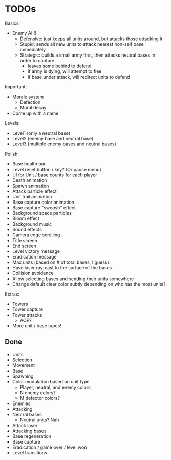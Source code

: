 # TODOs

Basics:
- Enemy AI!!!
  - Defensive: just keeps all units around, but attacks those attacking it
  - Stupid: sends all new units to attack nearest non-self base immediately
  - Strategic: builds a small army first, then attacks neutral bases in order to capture
      - leaves some behind to defend
      - if army is dying, will attempt to flee
      - if base under attack, will redirect units to defend

Important:
- Morale system
  - Defection
  - Moral decay
- Come up with a name

Levels:
- Level1 (only a neutral base)
- Level2 (enemy base and neutral base)
- Level3 (multiple enemy bases and neutral bases)

Polish:
- Base health bar
- Level reset button / key? (Or pause menu)
- UI for Unit / base counts for each player
- Death animation
- Spawn animation
- Attack particle effect
- Unit trail animation
- Base capture color animation
- Base capture "swoosh" effect
- Background space particles
- Bloom effect
- Background music
- Sound effects
- Camera edge scrolling
- Title screen
- End screen
- Level victory message
- Eradication message
- Max units (based on # of total bases, I guess)
- Have laser ray-cast to the surface of the bases
- Collision avoidance
- Allow selecting bases and sending their units somewhere
- Change default clear color subtly depending on who has the most units?

Extras:
- Towers
- Tower capture
- Tower attacks
  - AOE?
- More unit / base types!

## Done

- Units
- Selection
- Movement
- Base
- Spawning
- Color modulation based on unit type
  - Player, neutral, and enemy colors
  - N enemy colors?
  - M defector colors?
- Enemies
- Attacking
- Neutral bases
  - Neutral units? Nah
- Attack laser
- Attacking bases
- Base regeneration
- Base capture
- Eradication / game over / level won
- Level transitions

